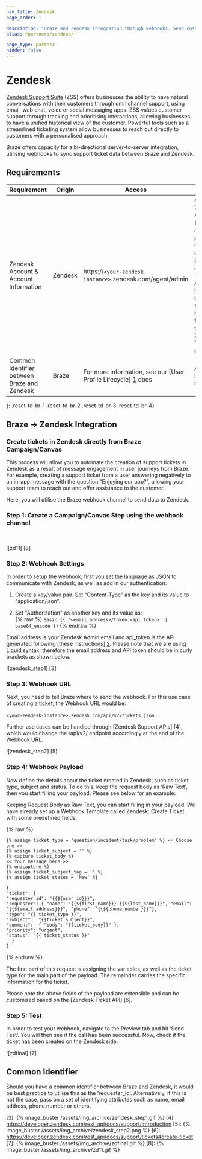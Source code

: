 ```yaml
---
nav_title: Zendesk
page_order: 1

description: "Braze and Zendesk integration through webhooks. Send custom data from Braze to create a ticket in Zendesk Support Suite"
alias: /partners/zendesk/

page_type: partner
hidden: false
---
```


# Zendesk

[Zendesk Support Suite](https://www.zendesk.com/support-suite/) (ZSS) offers businesses the ability to have natural conversations with their customers through omnichannel support, using email, web chat, voice or social messaging apps. ZSS values customer support through tracking and prioritising interactions, allowing businesses to have a unified historical view of the customer. Powerful tools such as a streamlined ticketing system allow businesses to reach out directly to customers with a personalised approach. 

Braze offers capacity for a bi-directional server-to-server integration, utilising webhooks to sync support ticket data between Braze and Zendesk.



## Requirements

| Requirement | Origin | Access | Description |
|---|---|---|---|
| Zendesk Account & Account Information | Zendesk | https://`<your-zendesk-instance>`.zendesk.com/agent/admin | An active Zendesk Account (with administrator privileges) is required to utilise the Braze integration. The Zendesk API token is necessary to be able to send requests from Braze to the Zendesk Ticket endpoint. |
| Common Identifier between Braze and Zendesk | Braze | For more information, see our [User Profile Lifecycle] [1] docs | A matching identifier is required. |
{: .reset-td-br-1 .reset-td-br-2 .reset-td-br-3  .reset-td-br-4}

## Braze → Zendesk Integration
### Create tickets in Zendesk directly from Braze Campaign/Canvas

This process will allow you to automate the creation of support tickets in Zendesk as a result of message engagement in user journeys from Braze. For example, creating a support ticket from a user answering negatively to an in-app message with the question “Enjoying our app?”, allowing your support team to reach out and offer assistance to the customer.

Here, you will utilise the Braze webhook channel to send data to Zendesk.

### Step 1: Create a Campaign/Canvas Step using the webhook channel  
<br />

![zd11] [8]

### Step 2: Webhook Settings
In order to setup the webhook, first you set the language as JSON to communicate with Zendesk, as well as add in our authentication:

1. Create a key/value pair. Set “Content-Type” as the key and its value to “application/json”.

2. Set "Authorization" as another key and its value as: <br /> 
{% raw %} `Basic {{ '<email_address>/token:<api_token>' | base64_encode }}` {% endraw %}

Email address is your Zendesk Admin email and api_token is the API generated following [these instructions] [2]. Please note that we are using Liquid syntax, therefore the email address and API token should be in curly brackets as shown below. 

![zendesk_step1] [3]

### Step 3: Webhook URL

Next, you need to tell Braze where to send the webhook. For this use case of creating a ticket, the Webhook URL would be:

`<your-zendesk-instance>.zendesk.com/api/v2/tickets.json`. 

Further use cases can be handled through [Zendesk Support APIs] [4], which would change the /api/v2/ endpoint accordingly at the end of the Webhook URL.

![zendesk_step2] [5]

### Step 4: Webhook Payload
Now define the details about the ticket created in Zendesk, such as ticket type, subject and status. To do this, keep the request body as ‘Raw Text’, then you start filling your payload. Please see below for an example: 

Keeping Request Body as Raw Text, you can start filling in your payload. We have already set up a Webhook Template called Zendesk: Create Ticket with some predefined fields:

{% raw %}
```
{% assign ticket_type = 'question/incident/task/problem' %} << Choose one >>
{% assign ticket_subject = '' %}
{% capture ticket_body %}
<< Your message here >>
{% endcapture %}
{% assign ticket_subject_tag = '' %}
{% assign ticket_status = 'New' %}

{
"ticket": {
"requester_id": "{{${user_id}}}", 
"requester": { "name": "{{${first_name}}} {{${last_name}}}", "email": "{{${email_address}}}", "phone": "{{${phone_number}}}"},
"type": "{{ ticket_type }}",
"subject":  "{{ticket_subject}}",
"comment":  { "body": "{{ticket_body}}" },
"priority": "urgent",
"status": "{{ ticket_status }}"
  }
}

```
{% endraw %}

The first part of this request is assigning the variables, as well as the ticket type for the main part of the payload. The remainder carries the specific information for the ticket. 

Please note the above fields of the payload are extensible and can be customised based on the [Zendesk Ticket API] [6]. 

### Step 5: Test

In order to test your webhook, navigate to the Preview tab and hit ‘Send Test’. You will then see if the call has been successful. Now, check if the ticket has been created on the Zendesk side.


![zdfinal] [7]

## Common Identifier

Should you have a common identifier between Braze and Zendesk, it would be best practice to utilise this as the ‘requester_id’. Alternatively, if this is not the case, pass on a set of identifying attributes such as name, email address, phone number or others.


[1]: https://www.braze.com/docs/user_guide/data_and_analytics/user_data_collection/user_profile_lifecycle/
[2]: https://support.zendesk.com/hc/en-us/articles/226022787-Generating-a-new-API-token-\
[3]: {% image_buster /assets/img_archive/zendesk_step1.gif %}
[4]: https://developer.zendesk.com/rest_api/docs/support/introduction
[5]: {% image_buster /assets/img_archive/zendesk_step2.png %}
[6]: https://developer.zendesk.com/rest_api/docs/support/tickets#create-ticket
[7]: {% image_buster /assets/img_archive/zdfinal.gif %}
[8]: {% image_buster /assets/img_archive/zd11.gif %}

